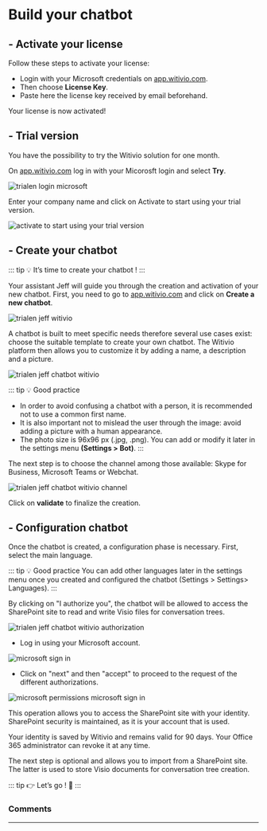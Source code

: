 # Build your chatbot

## - Activate your license

Follow these steps to activate your license:

* Login with your Microsoft credentials on [app.witivio.com](https://app.witivio.com).
* Then choose <strong>License Key</strong>.
* Paste here the license key received by email beforehand.

Your license is now activated!

## - Trial version

You have the possibility to try the Witivio solution for one month.

On [app.witivio.com](https://app.witivio.com) log in with your Micorosft login and select <strong>Try</strong>.

<div class="image_center">
  <img :src="$withBase('/assets/img/virtual-agent-studio/build_your_chatbot/trialen.png')" alt="trialen login microsoft">
</div>


Enter your company name and click on Activate to start using your trial version.

<div class="image_center">
  <img :src="$withBase('/assets/img/virtual-agent-studio/build_your_chatbot/trialen1.png')" alt="activate to start using your trial version">
</div>


## - Create your chatbot

::: tip 💡️ 
It’s time to create your chatbot !
:::

Your assistant Jeff will guide you through the creation and activation of your new chatbot. First, you need to go to [app.witivio.com](https://app.witivio.com) and click on <strong>Create a new chatbot</strong>.

<div class="image_center">
  <img :src="$withBase('/assets/img/virtual-agent-studio/build_your_chatbot/trialen2.png')" alt="trialen jeff witivio">
</div>


A chatbot is built to meet specific needs therefore several use cases exist: choose the suitable template to create your own chatbot. The Witivio platform then allows you to customize it by adding a name, a description and a picture.

<div class="image_center">
  <img :src="$withBase('/assets/img/virtual-agent-studio/build_your_chatbot/trialen3.png')" alt="trialen jeff chatbot witivio">
</div>

::: tip 💡 Good practice
- In order to avoid confusing a chatbot with a person, it is recommended not to use a common first name.
- It is also important not to mislead the user through the image: avoid adding a picture with a human appearance.
- The photo size is 96x96 px (.jpg, .png). You can add or modify it later in the settings menu <strong>(Settings > Bot)</strong>.
:::

The next step is to choose the channel among those available: Skype for Business, Microsoft Teams or Webchat.

<div class="image_center">
  <img :src="$withBase('/assets/img/virtual-agent-studio/build_your_chatbot/trialen4.png')" alt="trialen jeff chatbot witivio channel">
</div>


Click on <strong>validate</strong> to finalize the creation.

## - Configuration chatbot

Once the chatbot is created, a configuration phase is necessary. First, select the main language.

::: tip 💡️ Good practice
You can add other languages later in the settings menu once you created and configured the chatbot (Settings > Settings> Languages).
:::

By clicking on "I authorize you", the chatbot will be allowed to access the SharePoint site to read and write Visio files for conversation trees.

<div class="image_center">
  <img :src="$withBase('/assets/img/virtual-agent-studio/build_your_chatbot/trialen5.png')" alt="trialen jeff chatbot witivio authorization">
</div>


- Log in using your Microsoft account.

<div class="image_center">
  <img :src="$withBase('/assets/img/virtual-agent-studio/build_your_chatbot/trialen6.png')" alt="microsoft sign in">
</div>


- Click on "next" and then "accept" to proceed to the request of the different authorizations.

<div class="image_center">
  <img :src="$withBase('/assets/img/virtual-agent-studio/build_your_chatbot/trialen7.png')" alt="microsoft permissions microsoft sign in">
</div>


This operation allows you to access the SharePoint site with your identity. SharePoint security is maintained, as it is your account that is used.

Your identity is saved by Witivio and remains valid for 90 days. Your Office 365 administrator can revoke it at any time.

The next step is optional and allows you to import from a SharePoint site. The latter is used to store Visio documents for conversation tree creation.

::: tip 👉 
Let’s go ! 🕺
:::

### Comments
---

<Commentaire />

